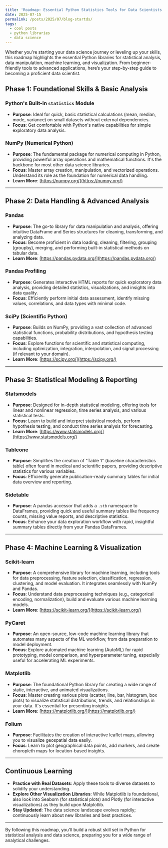 ```yaml
---
title: 'Roadmap: Essential Python Statistics Tools for Data Scientists'
date: 2025-07-15
permalink: /posts/2025/07/blog-startds/
tags:
  - cool posts
  - python libraries
  - data science
---
```


Whether you're starting your data science journey or leveling up your skills, this roadmap highlights the essential Python libraries for statistical analysis, data manipulation, machine learning, and visualization. From beginner-friendly tools to advanced applications, here’s your step-by-step guide to becoming a proficient data scientist.

## Phase 1: Foundational Skills & Basic Analysis

### Python's Built-in `statistics` Module
- **Purpose**: Ideal for quick, basic statistical calculations (mean, median, mode, variance) on small datasets without external dependencies.
- **Focus**: Get comfortable with Python's native capabilities for simple exploratory data analysis.

### NumPy (Numerical Python)
- **Purpose**: The fundamental package for numerical computing in Python, providing powerful array operations and mathematical functions. It's the backbone for most other data science libraries.
- **Focus**: Master array creation, manipulation, and vectorized operations. Understand its role as the foundation for numerical data handling.
- **Learn More**: [https://numpy.org/](https://numpy.org/)

---

## Phase 2: Data Handling & Advanced Analysis

### Pandas
- **Purpose**: The go-to library for data manipulation and analysis, offering intuitive DataFrame and Series structures for cleaning, transforming, and analyzing data.
- **Focus**: Become proficient in data loading, cleaning, filtering, grouping (groupby), merging, and performing built-in statistical methods on tabular data.
- **Learn More**: [https://pandas.pydata.org/](https://pandas.pydata.org/)

### Pandas Profiling
- **Purpose**: Generates interactive HTML reports for quick exploratory data analysis, providing detailed statistics, visualizations, and insights into data quality.
- **Focus**: Efficiently perform initial data assessment, identify missing values, correlations, and data types with minimal code.

### SciPy (Scientific Python)
- **Purpose**: Builds on NumPy, providing a vast collection of advanced statistical functions, probability distributions, and hypothesis testing capabilities.
- **Focus**: Explore functions for scientific and statistical computing, including optimization, integration, interpolation, and signal processing (if relevant to your domain).
- **Learn More**: [https://scipy.org/](https://scipy.org/)

---

## Phase 3: Statistical Modeling & Reporting

### Statsmodels
- **Purpose**: Designed for in-depth statistical modeling, offering tools for linear and nonlinear regression, time series analysis, and various statistical tests.
- **Focus**: Learn to build and interpret statistical models, perform hypothesis testing, and conduct time series analysis for forecasting.
- **Learn More**: [https://www.statsmodels.org/](https://www.statsmodels.org/)

### Tableone
- **Purpose**: Simplifies the creation of "Table 1" (baseline characteristics table) often found in medical and scientific papers, providing descriptive statistics for various variables.
- **Focus**: Efficiently generate publication-ready summary tables for initial data overview and reporting.

### Sidetable
- **Purpose**: A pandas accessor that adds a `.stb` namespace to DataFrames, providing quick and useful summary tables like frequency counts, missing value reports, and descriptive statistics.
- **Focus**: Enhance your data exploration workflow with rapid, insightful summary tables directly from your Pandas DataFrames.

---

## Phase 4: Machine Learning & Visualization

### Scikit-learn
- **Purpose**: A comprehensive library for machine learning, including tools for data preprocessing, feature selection, classification, regression, clustering, and model evaluation. It integrates seamlessly with NumPy and Pandas.
- **Focus**: Understand data preprocessing techniques (e.g., categorical encoding, normalization), build and evaluate various machine learning models.
- **Learn More**: [https://scikit-learn.org/](https://scikit-learn.org/)

### PyCaret
- **Purpose**: An open-source, low-code machine learning library that automates many aspects of the ML workflow, from data preparation to model deployment.
- **Focus**: Explore automated machine learning (AutoML) for rapid prototyping, model comparison, and hyperparameter tuning, especially useful for accelerating ML experiments.

### Matplotlib
- **Purpose**: The foundational Python library for creating a wide range of static, interactive, and animated visualizations.
- **Focus**: Master creating various plots (scatter, line, bar, histogram, box plots) to visualize statistical distributions, trends, and relationships in your data. It's essential for presenting insights.
- **Learn More**: [https://matplotlib.org/](https://matplotlib.org/)

### Folium
- **Purpose**: Facilitates the creation of interactive leaflet maps, allowing you to visualize geospatial data easily.
- **Focus**: Learn to plot geographical data points, add markers, and create choropleth maps for location-based insights.

---

## Continuous Learning

- **Practice with Real Datasets**: Apply these tools to diverse datasets to solidify your understanding.
- **Explore Other Visualization Libraries**: While Matplotlib is foundational, also look into Seaborn (for statistical plots) and Plotly (for interactive visualizations) as they build upon Matplotlib.
- **Stay Updated**: The data science landscape evolves rapidly; continuously learn about new libraries and best practices.

---

By following this roadmap, you'll build a robust skill set in Python for statistical analysis and data science, preparing you for a wide range of analytical challenges.

